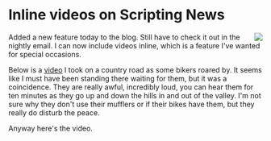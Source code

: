 # Inline videos on Scripting News
<img src="http://scripting.com/images/2019/06/11/strongman.png" border="0" align="right">Added a new feature today to the blog. Still have to check it out in the nightly email. I can now include videos inline, which is a feature I've wanted for special occasions.

Below is a <a href="https://www.youtube.com/watch?v=DwcD8ftY0Mg&feature=emb_logo">video</a> I took on a country road as some bikers roared by. It seems like I must have been standing there waiting for them, but it was a coincidence. They are really awful, incredibly loud, you can hear them for ten minutes as they go up and down the hills in and out of the valley. I'm not sure why they don't use their mufflers or if their bikes have them, but they really do disturb the peace. 

Anyway here's the video.

